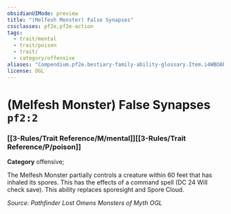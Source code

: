 ```yaml
---
obsidianUIMode: preview
title: "(Melfesh Monster) False Synapses"
cssclasses: pf2e,pf2e-action
tags:
  - trait/mental
  - trait/poison
  - trait/
  - category/offensive
aliases: "Compendium.pf2e.bestiary-family-ability-glossary.Item.i4WBOAb7CmY53doM"
license: OGL
---
```

# (Melfesh Monster) False Synapses `pf2:2`

### [[3-Rules/Trait Reference/M/mental]][[3-Rules/Trait Reference/P/poison]]

**Category** offensive; 




The Melfesh Monster partially controls a creature within 60 feet that has inhaled its spores. This has the effects of a command spell (DC 24 Will check save). This ability replaces sporesight and Spore Cloud.

*Source: Pathfinder Lost Omens Monsters of Myth*
*OGL*